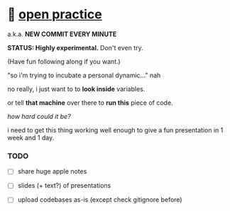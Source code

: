 # 🌱 [open practice](https://www.youtube.com/watch?v=MJzV0CX0q8o)
a.k.a. **NEW COMMIT EVERY MINUTE**

**STATUS: Highly experimental.** Don't even try.

(Have fun following along if you want.)

"so i'm trying to incubate a personal dynamic..." nah

no really, i just want to to **look inside** variables.

or tell **that machine** over there to **run this** piece of code.

_how hard could it be?_



i need to get this thing working well enough to give a fun presentation in 1 week and 1 day.

### TODO

- [ ] share huge apple notes
- [ ] slides (+ text?) of presentations
- [ ] upload codebases as-is (except check gitignore before)

